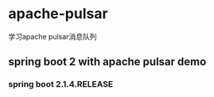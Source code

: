 # apache-pulsar
学习apache pulsar消息队列

## spring boot 2 with apache pulsar demo

### spring boot 2.1.4.RELEASE
